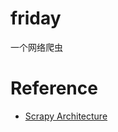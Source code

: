 # friday
一个网络爬虫

# Reference
* [Scrapy Architecture](https://docs.scrapy.org/en/latest/topics/architecture.html)